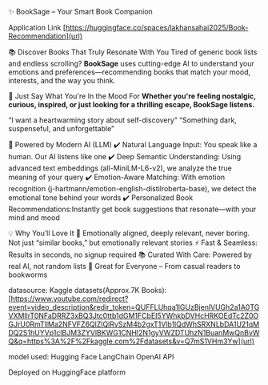 ✨ BookSage – Your Smart Book Companion

   Application Link [https://huggingface.co/spaces/lakhansahai2025/Book-Recommendation](url)

📚 Discover Books That Truly Resonate With You
Tired of generic book lists and endless scrolling? **BookSage** uses cutting-edge AI to understand your emotions and preferences—recommending books that match your mood, interests, and the way you think.

💬 Just Say What You're In the Mood For
**Whether you're feeling nostalgic, curious, inspired, or just looking for a thrilling escape, BookSage listens.**

“I want a heartwarming story about self-discovery”
“Something dark, suspenseful, and unforgettable”

🧠 Powered by Modern AI (LLM)
✔️ Natural Language Input: You speak like a human. Our AI listens like one
✔️ Deep Semantic Understanding: Using advanced text embeddings (all-MiniLM-L6-v2), we analyze the true meaning of your query
✔️ Emotion-Aware Matching: With emotion recognition (j-hartmann/emotion-english-distilroberta-base), we detect the emotional tone behind your words
✔️ Personalized Book Recommendations:Instantly get book suggestions that resonate—with your mind and mood

💡 Why You’ll Love It
🎯 Emotionally aligned, deeply relevant, never boring. Not just “similar books,” but emotionally relevant stories
⚡ Fast & Seamless: Results in seconds, no signup required
📚 Curated With Care: Powered by real AI, not random lists
🌟 Great for Everyone – From casual readers to bookworms

datasource:
Kaggle datasets(Approx.7K Books): [https://www.youtube.com/redirect?event=video_description&redir_token=QUFFLUhqa1lGUzBjenlVUGh2a1A0TGVXMllrT0NFaDRRZ3xBQ3Jtc0ttb1dGM1FCbEI5YWhkbDVHcHRKOEdTc2Z0OGJrU0RmTllMa2NFVFZ6QlZlQlRvSzM4b2gxT1Vlb1lQdWhSRXNLbDA1U21qMDQ2S1hUYVp1clBJM3ZYVlBKWG1CNHl2N1gyVWZDTUhzN1BuanMwQnBvWQ&q=https%3A%2F%2Fkaggle.com%2Fdatasets&v=Q7mS1VHm3Yw](url)

model used:
Hugging Face
LangChain
OpenAI API

Deployed on HuggingFace platform
